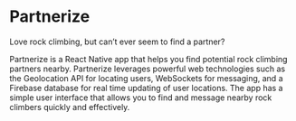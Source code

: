 # Partnerize

Love rock climbing, but can’t ever seem to find a partner?


Partnerize is a React Native app that helps you find potential rock climbing partners nearby. 
Partnerize leverages powerful web technologies such as the Geolocation API for locating users, WebSockets for messaging, and a Firebase database for real time updating of user locations.
The app has a simple user interface that allows you to find and message nearby rock climbers quickly and effectively.

